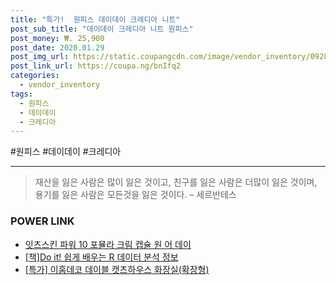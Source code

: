 ```yaml
--- 
title: "특가!  원피스 데이데이 크레디아 니트" 
post_sub_title: "데이데이 크레디아 니트 원피스" 
post_money: ₩. 25,900 
post_date: 2020.01.29 
post_img_url: https://static.coupangcdn.com/image/vendor_inventory/0928/c1e5366059824e24802c2471a57b8f5e995a0c0016c9500c889cd978308c.jpg 
post_link_url: https://coupa.ng/bnIfq2 
categories: 
  - vendor_inventory 
tags: 
  - 원피스 
  - 데이데이 
  - 크레디아 
--- 
```

  #원피스 #데이데이 #크레디아 
<hr> 

> 재산을 잃은 사람은 많이 잃은 것이고, 친구를 잃은 사람은 더많이 잃은 것이며, 용기를 잃은 사람은 모든것을 잃은 것이다. – 세르반테스 


### POWER LINK

* <a href="https://blog.naver.com/fasyy4321/221778235689" target="_blank">잇츠스킨 파워 10 포뮬라 크림 캡슐 원 어 데이</a>
* <a href="https://blog.naver.com/fasyy4321/221761447228" target="_blank">[책]Do it! 쉽게 배우는 R 데이터 분석 정보</a>
* <a href="https://blog.naver.com/santokki14/221790191449" target="_blank">[특가] 이홈데코 데이블 캣츠하우스 화장실(확장형)</a>

